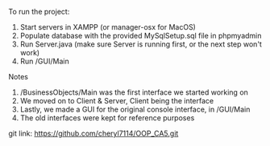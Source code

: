 To run the project:
1. Start servers in XAMPP (or manager-osx for MacOS)
2. Populate database with the provided MySqlSetup.sql file in phpmyadmin
3. Run Server.java (make sure Server is running first, or the next step won't work)
4. Run /GUI/Main 

Notes
1. /BusinessObjects/Main was the first interface we started working on
2. We moved on to Client & Server, Client being the interface 
3. Lastly, we made a GUI for the original console interface, in /GUI/Main 
4. The old interfaces were kept for reference purposes

git link:
https://github.com/cheryl7114/OOP_CA5.git
